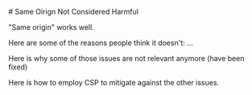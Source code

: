 # Same Oirign Not Considered Harmful

"Same origin" works well.

Here are some of the reasons people think it doesn't: ...

Here is why some of those issues are not relevant anymore (have been fixed)

Here is how to employ CSP to mitigate against the other issues.
